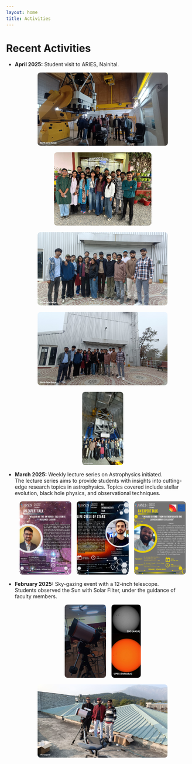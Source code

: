 ```yaml
---
layout: home
title: Activities
---
```


# Recent Activities

- **April 2025:** Student visit to ARIES, Nainital.  
  <div style="display: flex; flex-wrap: wrap; gap: 15px; margin-top: 10px; justify-content: center;">
    <a href="assests/images/ARIES_TRIP_2025/WhatsApp Image 2025-04-10 at 16.08.42_49bae8cc.jpg" target="_blank">
      <img src="assests/images/ARIES_TRIP_2025/WhatsApp Image 2025-04-10 at 16.08.42_49bae8cc.jpg" alt="ARIES Trip 1" style="width: auto; height: 200px; object-fit: cover; border-radius: 8px;">
    </a>
    <a href="assests/images/ARIES_TRIP_2025/IMG-20250413-WA0017.jpg" target="_blank">
      <img src="assests/images/ARIES_TRIP_2025/IMG-20250413-WA0017.jpg" alt="ARIES Trip 2" style="width: auto; height: 200px; object-fit: cover; border-radius: 8px;">
    </a>
    <a href="assests/images/ARIES_TRIP_2025/IMG-20250413-WA0051.jpg" target="_blank">
      <img src="assests/images/ARIES_TRIP_2025/IMG-20250413-WA0051.jpg" alt="ARIES Trip 3" style="width: auto; height: 200px; object-fit: cover; border-radius: 8px;">
    </a>
    <a href="assests/images/ARIES_TRIP_2025/WhatsApp Image 2025-04-10 at 15.30.12_ad61e5fc.jpg" target="_blank">
      <img src="assests/images/ARIES_TRIP_2025/WhatsApp Image 2025-04-10 at 15.30.12_ad61e5fc.jpg" alt="ARIES Trip 4" style="width: auto; height: 200px; object-fit: cover; border-radius: 8px;">
    </a>
    <a href="assests/images/ARIES_TRIP_2025/WhatsApp Image 2025-04-10 at 16.08.56_b245eda9.jpg" target="_blank">
      <img src="assests/images/ARIES_TRIP_2025/WhatsApp Image 2025-04-10 at 16.08.56_b245eda9.jpg" alt="ARIES Trip 5" style="width: auto; height: 200px; object-fit: cover; border-radius: 8px;">
    </a>
  </div>

- **March 2025:** Weekly lecture series on Astrophysics initiated.  
  The lecture series aims to provide students with insights into cutting-edge research topics in astrophysics. Topics covered include stellar evolution, black hole physics, and observational techniques.
  <div style="display: flex; flex-wrap: wrap; gap: 15px; margin-top: 10px; justify-content: center;">
    <a href="assests/images/LECTURE_SERIES_2025/nitesh_talk_poster.jpg" target="_blank">
      <img src="assests/images/LECTURE_SERIES_2025/nitesh_talk_poster.jpg" alt="Lecture Series Poster 2" style="width: auto; height: 200px; object-fit: cover; border-radius: 8px;">
    </a>
    <a href="assests/images/LECTURE_SERIES_2025/prince_talk.jpeg" target="_blank">
      <img src="assests/images/LECTURE_SERIES_2025/prince_talk.jpeg" alt="Lecture Series Poster 3" style="width: auto; height: 200px; object-fit: cover; border-radius: 8px;">
    </a>
    <a href="assests/images/LECTURE_SERIES_2025/suvankar.jpg" target="_blank">
      <img src="assests/images/LECTURE_SERIES_2025/suvankar.jpg" alt="Lecture Series Poster 4" style="width: auto; height: 200px; object-fit: cover; border-radius: 8px;">
    </a>
  </div>

- **February 2025:** Sky-gazing event with a 12-inch telescope.  
  Students observed the Sun with Solar Filter, under the guidance of faculty members.
  <div style="display: flex; flex-wrap: wrap; gap: 15px; margin-top: 10px; justify-content: center;">
    <a href="assests/images/facilities/telescope.jpg" target="_blank">
      <img src="assests/images/facilities/telescope.jpg" alt="Telescope 1" style="width: auto; height: 200px; object-fit: cover; border-radius: 8px;">
    </a>
    <a href="assests/images/facilities/sun.jpg" target="_blank">
      <img src="assests/images/facilities/sun.jpg" alt="Telescope 2" style="width: auto; height: 200px; object-fit: cover; border-radius: 8px;">
    </a>
    <a href="assests/images/facilities/telescope_roof.jpg" target="_blank">
      <img src="assests/images/facilities/telescope_roof.jpg" alt="Telescope 3" style="width: auto; height: 200px; object-fit: cover; border-radius: 8px;">
    </a>
  </div>

